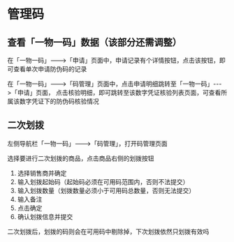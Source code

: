 # 管理码

## 查看「一物一码」数据（该部分还需调整）

在「一物一码」---&gt;「申请」页面中，申请记录有个详情按钮，点击该按钮，即可查看单次申请防伪码的记录

在「一物一码」---&gt;「码管理」页面中，点击申请明细跳转至「一物一码」---&gt;「申请」页面， 点击核验明细，即可跳转至该数字凭证核验列表页面，可查看所属该数字凭证下的防伪码核验情况

## 二次划拨

左侧导航栏「一物一码」---&gt;「码管理」，打开码管理页面

选择要进行二次划拨的商品，点击商品右侧的划拨按钮

1. 选择销售商并确定 
2. 输入划拨起始码（起始码必须在可用码范围内，否则不法提交）
3. 输入划拨数量（划拨数量必须小于可用码总数量，否则无法提交） 
4. 输入备注 
5. 点击确定 
6. 确认划拨信息并提交

二次划拨后，划拨的码则会在可用码中剔除掉，下次划拨依然只划拨有效吗

